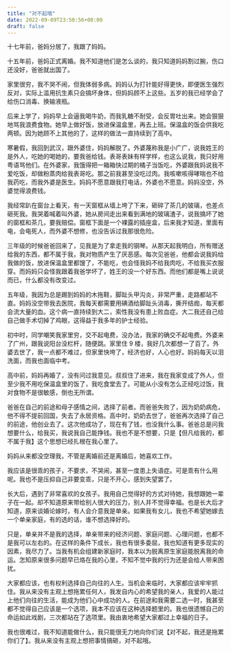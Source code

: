 ```yaml
---
title: "对不起哦"
date: 2022-09-09T23:50:56+08:00
draft: false
---
```


十七年前，爸妈分居了，我跟了妈妈。

十五年前，爸妈正式离婚。我不知道他们是怎么谈的，我只知道妈妈割过腕，伤口还没好，爸爸就出国了。

家里很穷，我不哭不闹，但我体弱多病。妈妈认为打针能好得更快，即便医生强烈反对，实际上滥用抗生素只会搞坏身体，但妈妈顾不上这些。五岁的我已经学会了给伤口消毒、换输液瓶。

后来上学了，妈妈早上会逼我喝牛奶，而我乳糖不耐受，会反胃吐出来。她会狠狠地骂我浪费食物。她早上做好饭，放进保温盒里，再去上班。保温盒的饭会供我吃两顿。因为她顾不上其他的了，这样的做法一直持续到了高中。

寒暑假，我回到武汉，跟外婆住，妈妈解脱了。外婆蔑称我是小广广，说我姓王的是外人，吃她的喝她的，要我爸给钱。表哥表妹有样学样，也这么说我，我只好用粤语骂他们。在外婆家，我饿得把一箱箱快过期的橘子当饭吃，外婆跟我妈说我不爱吃饭，却做粉蒸肉给我表哥吃。那之前我甚至没吃过肉。我咳嗽咳得哮喘也不给我药吃，而我外婆是医生。妈妈不愿意跟我打电话，外婆也不愿意。妈妈没空，外婆觉得浪费钱。

我经常趴在窗台上看天，有一天窗框从墙上垮了下来，砸碎了茶几的玻璃，也差点砸死我。我哭着喊着叫外婆，她从房间走出来看到满地的玻璃渣子，说我搞坏了她的窗框和茶几，要我赔偿。窗框下面是一个裸露的插座盒，后来我才知道，里面有电，会电死人，而外婆不想修，也没告诉过我那很危险。

三年级的时候爸爸回来了，见我是为了拿走我的钢琴。从那天起我明白，所有赠送给我的东西，都不属于我，我对物质产生了厌恶感。每次见爸爸，他都会说我妈给我做的饭，放进保温盒里都馊了，不能吃，也会怪我妈不给我肉吃，不给我买衣服穿。而妈妈只会怪我跟着我爸学坏了，姓王的没一个好东西。而他们都是嘴上说说而已，什么都没有改变过。

五年级，我因为总是踢到妈妈的木拖鞋，脚趾头甲沟炎，非常严重，走路都站不直。妈妈没空带我去医院，我每天都需要用碘酒给脚趾头消毒，撕开结痂，每天都会流大量的血。这个病一直持续到大二，索性我没有患上败血症。大二我还自己给自己做手术切掉了鸡眼，这得益于我多年的护士经验。

初中时，同学嘲笑我家里穷，交不起电费，没办法，我家的确交不起电费。外婆来了广州，跟我说阳台没栏杆，随便跳。家里住 9 楼，我好几次都想一了百了。外婆去世了，我一点都不难过，但家里快垮了，经济也好，人心也好。妈妈每天以泪洗面，而我也面临中考。

高中前，妈妈再婚了，没有问过我意见。叔叔住了进来，我在我家变成了外人，但至少我不用吃保温盒里的饭了，我吃食堂去了。可能从小没有怎么正经吃过饭，我对食物不是很敏感，倒也无所谓。

爸爸在自己的前途和母子感情之间，选择了前者。而爸爸失败了，因为奶奶病危，他不得不提前回国，失去了永居资格。高中时，奶奶去世了，爸爸再次选择了自己的前途，他创业去了。这次他成功了，现在有了钱，也没我什么事。爸爸总是问我想要什么，给我买，我说我自己能挣钱。我也不是不想要，只是【但凡给我的，都不属于我】这个思想已经扎根在我心里了。

妈妈从来都没空理我，不管是离婚前还是离婚后，她喜欢工作。

我应该是很乖的孩子，不要求，不哭闹，甚至一度患上失语症。可是乖有什么用呢。我也不是压抑自己非要变乖，只是不开心，感到失望罢了。

长大后，遇到了非常喜欢的女孩子。我用自己觉得好的方式对待她，我想跟她一辈子在一起。却不知道原来带给别人很大的压力，别人并不觉得幸福。也是长大后才知道，原来谈婚论嫁时，有人会介意我是单亲。如果我有女儿，我也不希望她嫁去一个单亲家庭，有的选的话，谁不想选择好的。

只是，单亲并不是我的选择，单亲带来的经济问题、家庭问题、心理问题，也都不是我可以左右的。在这样的条件下成长，我也有很多委屈，我也知道有更多现实的因素，我尽力了。当我有机会组建新家庭时，我本以为脱离原生家庭能脱离我的命运。怎知原来很多问题早已烙在我的心里，不知不觉中我的行为还是会给人带来困扰。

大家都应该，也有权利选择自己向往的人生。当机会来临时，大家都应该牢牢抓住。我从来没有主观上想拖累任何人，我发自内心的希望我的亲人，我爱的人能过上他们向往的生活，能成为他们心中成功的人。在前途和我需要二选一时，我甚至都不觉得自己应该是一个选项，我本不应该在这种选择题里的。我也很遗憾自己的命运如此戏剧，三次都站在了选项里。我由衷地希望大家都过上幸福的日子。

我也很难过，我不知道能做什么，我只能很无力地向你们说【对不起，我还是拖累你们了】。我从来没有主观上想把事情搞砸，对不起哦。
